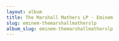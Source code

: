 ```yaml
---
layout: album
title: The Marshall Mathers LP - Eminem
slug: eminem-themarshallmatherslp
album_slug: eminem-themarshallmatherslp
---
```

